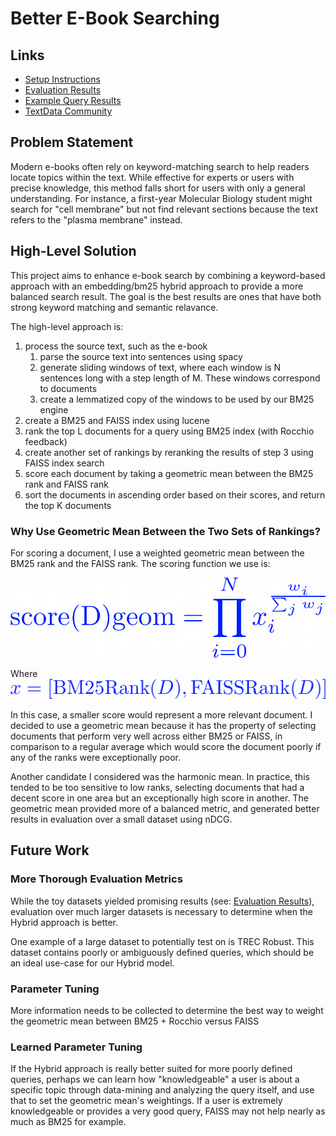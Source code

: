 # Better E-Book Searching

## Links
- [Setup Instructions](docs/setup.md)
- [Evaluation Results](docs/eval_results.md)
- [Example Query Results](docs/query_results.md)
- [TextData Community](https://textdata.org/submissions/672398fc3d35dbf48754516c)

## Problem Statement
Modern e-books often rely on keyword-matching search to help readers locate topics within the text. While effective for experts or users with precise knowledge, this method falls short for users with only a general understanding. For instance, a first-year Molecular Biology student might search for "cell membrane" but not find relevant sections because the text refers to the "plasma membrane" instead.

## High-Level Solution
This project aims to enhance e-book search by combining a keyword-based approach with an embedding/bm25 hybrid approach to provide a more balanced search result. The goal is the best results are ones that have both strong keyword matching and semantic relavance.

The high-level approach is:

1. process the source text, such as the e-book
    1. parse the source text into sentences using spacy
    2. generate sliding windows of text, where each window is N sentences long with a step length of M. These windows correspond to documents
    3. create a lemmatized copy of the windows to be used by our BM25 engine
2. create a BM25 and FAISS index using lucene
3. rank the top L documents for a query using BM25 index (with Rocchio feedback)
4. create another set of rankings by reranking the results of step 3 using FAISS index search
5. score each document by taking a geometric mean between the BM25 rank and FAISS rank
6. sort the documents in ascending order based on their scores, and return the top K documents

### Why Use Geometric Mean Between the Two Sets of Rankings?
For scoring a document, I use a weighted geometric mean between the BM25 rank and the FAISS rank. The scoring function we use is:

![Geometric Mean Explanation](img/geom_mean.png)

Where
![Geom Mean Part 2](img/geom_mean_part2.png)

In this case, a smaller score would represent a more relevant document. I decided to use a geometric mean because it has the property of selecting documents that perform very well across either BM25 or FAISS, in comparison to a regular average which would score the document poorly if any of the ranks were exceptionally poor.

Another candidate I considered was the harmonic mean. In practice, this tended to be too sensitive to low ranks, selecting documents that had a decent score in one area but an exceptionally high score in another. The geometric mean provided more of a balanced metric, and generated better results in evaluation over a small dataset using nDCG.

## Future Work

### More Thorough Evaluation Metrics
While the toy datasets yielded promising results (see: [Evaluation Results](docs/eval_results.md)), evaluation over much larger datasets is necessary to determine when the Hybrid approach is better. 

One example of a large dataset to potentially test on is TREC Robust. This dataset contains poorly or ambiguously defined queries, which should be an ideal use-case for our Hybrid model.

### Parameter Tuning
More information needs to be collected to determine the best way to weight the geometric mean between BM25 + Rocchio versus FAISS

### Learned Parameter Tuning
If the Hybrid approach is really better suited for more poorly defined queries, perhaps we can learn how "knowledgeable" a user is about a specific topic through data-mining and analyzing the query itself, and use that to set the geometric mean's weightings. If a user is extremely knowledgeable or provides a very good query, FAISS may not help nearly as much as BM25 for example.

